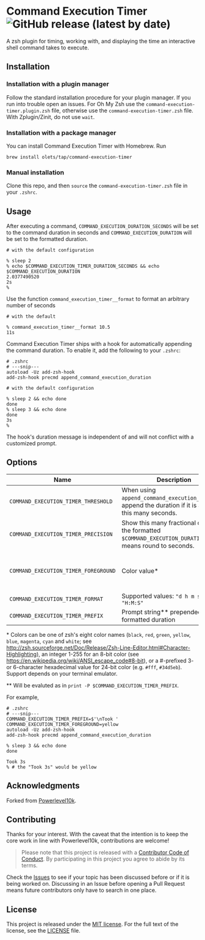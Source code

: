 # Command Execution Timer ![GitHub release (latest by date)](https://img.shields.io/github/v/release/olets/command-execution-timer)

A zsh plugin for timing, working with, and displaying the time an interactive shell command takes to execute.

## Installation

### Installation with a plugin manager

Follow the standard installation procedure for your plugin manager. If you run into trouble open an issues. For Oh My Zsh use the `command-execution-timer.plugin.zsh` file, otherwise use the `command-execution-timer.zsh` file. With Zplugin/Zinit, do not use `wait`.

### Installation with a package manager

You can install Command Execution Timer with Homebrew. Run

```shell
brew install olets/tap/command-execution-timer
```

### Manual installation

Clone this repo, and then `source` the `command-execution-timer.zsh` file in your `.zshrc`.

## Usage

After executing a command, `COMMAND_EXECUTION_DURATION_SECONDS` will be set to the command duration in seconds and  `COMMAND_EXECUTION_DURATION` will be set to the formatted duration.

```shell
# with the default configuration

% sleep 2
% echo $COMMAND_EXECUTION_TIMER_DURATION_SECONDS && echo $COMMAND_EXECUTION_DURATION
2.0377490520
2s
%
```

Use the function `command_execution_timer__format` to format an arbitrary number of seconds

```shell
# with the default

% command_execution_timer__format 10.5
11s
```

Command Execution Timer ships with a hook for automatically appending the command duration. To enable it, add the following to your `.zshrc`:

```shell
# .zshrc
# ---snip---
autoload -Uz add-zsh-hook
add-zsh-hook precmd append_command_execution_duration
```

```shell
# with the default configuration

% sleep 2 && echo done
done
% sleep 3 && echo done
done
3s
%
```

The hook's duration message is independent of and will not conflict with a customized prompt.

## Options

Name | Description | Default
---|---|---
`COMMAND_EXECUTION_TIMER_THRESHOLD` | When using `append_command_execution_duration`, append the duration if it is at least this many seconds. | `3`
`COMMAND_EXECUTION_TIMER_PRECISION` | Show this many fractional digits in the formatted `$COMMAND_EXECUTION_DURATION`. Zero means round to seconds. | `0`
`COMMAND_EXECUTION_TIMER_FOREGROUND` | Color value* | none, will use your terminal's foreground color
`COMMAND_EXECUTION_TIMER_FORMAT` | Supported values: `"d h m s"`, `"H:M:S"` | `"d h m s"`
`COMMAND_EXECUTION_TIMER_PREFIX` | Prompt string** prepended to the formatted duration | none

\* Colors can be one of zsh's eight color names (`black`, `red`, `green`, `yellow`, `blue`, `magenta`, `cyan` and `white`; see http://zsh.sourceforge.net/Doc/Release/Zsh-Line-Editor.html#Character-Highlighting), an integer 1-255 for an 8-bit color (see https://en.wikipedia.org/wiki/ANSI_escape_code#8-bit), or a #-prefixed 3- or 6-character hexadecimal value for 24-bit color (e.g. `#fff`, `#34d5eb`). Support depends on your terminal emulator.

\** Will be evaluted as in `print -P $COMMAND_EXECUTION_TIMER_PREFIX`.

For example,

```shell
# .zshrc
# ---snip---
COMMAND_EXECUTION_TIMER_PREFIX=$'\nTook '
COMMAND_EXECUTION_TIMER_FOREGROUND=yellow
autoload -Uz add-zsh-hook
add-zsh-hook precmd append_command_execution_duration
```

```shell
% sleep 3 && echo done
done

Took 3s
% # the "Took 3s" would be yellow
```

## Acknowledgments

Forked from [Powerlevel10k](https://github.com/romkatv/powerlevel10k).

## Contributing

Thanks for your interest. With the caveat that the intention is to keep the core work in line with Powerlevel10k, contributions are welcome!

> Please note that this project is released with a [Contributor Code of Conduct](CODE_OF_CONDUCT.md). By participating in this project you agree to abide by its terms.

Check the [Issues](https://github.com/olets/git-prompt-kit/issues) to see if your topic has been discussed before or if it is being worked on. Discussing in an Issue before opening a Pull Request means future contributors only have to search in one place.

## License

This project is released under the [MIT license](http://opensource.org/licenses/MIT).
For the full text of the license, see the [LICENSE](LICENSE) file.

